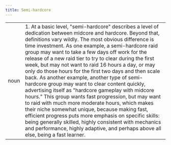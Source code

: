 ```yaml
---
title: Semi-hardcore
---
```

| | |
| --- | --- |
| noun | 1.  	At a basic level, "semi-hardcore" describes a level of dedication between midcore and hardcore. Beyond that, definitions vary wildly. The most obvious difference is time investment. As one example, a semi-hardcore raid group may want to take a few days off work for the release of a new raid tier to try to clear during the first week, but may not want to raid 16 hours a day, or may only do those hours for the first two days and then scale back. As another example, another type of semi-hardcore group may want to clear content quickly, advertising itself as "hardcore gameplay with midcore hours." This group wants fast progression, but may want to raid with much more moderate hours, which makes their niche somewhat unique, because making fast, efficient progress puts more emphasis on specific skills: being generally skilled, highly consistent with mechanics and performance, highly adaptive, and perhaps above all else, being a fast learner.	|
